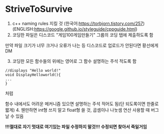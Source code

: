 # StriveToSurvive
1. c++ naming rules 지킬 것 (한국어:<https://torbjorn.tistory.com/257>) (ENGLISH:<https://google.github.io/styleguide/cppguide.html>)
2. 코딩한 파일은 디스코드 "게임100게임만들기" 그룹의 코딩 탭에 제출하도록 함

만약 파일 크기가 너무 크거나 오류가 나는 등 디스코드로 업로드가 안된다면 황선에게 DM

3. 코딩한 모든 함수들의 위에는 영어로 그 함수 설명하는 주석 적도록 함
```
//displays "Hello world!"
void DisplayHelloworld(){
...
}
```
처럼

함수 내에서도 어려운 메커니즘 있으면 설명하는 주석 적어도 됨(단 되도록이면 한줄로 짧게)
4. 웬만하면 int형 쓰지 말고 float형 쓸 것, 곱셈이나 나눗셈 연산 사용할 때 버그날 수 있음

**!!!절대로 자기 멋대로 여기있는 파일 수정하지 말것!!! 수정되면 찾아서 죽일거임**
